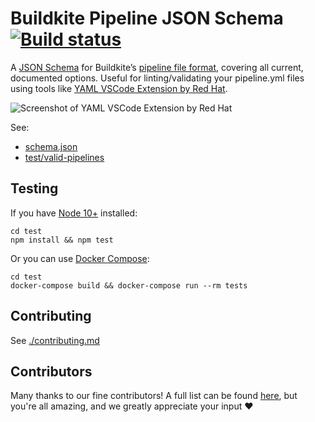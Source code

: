 # Buildkite Pipeline JSON Schema [![Build status](https://badge.buildkite.com/67d936a0910be01a8851c5e97156d54ac4d7ee39b7900b682b.svg?branch=master)](https://buildkite.com/buildkite/pipeline-schema)

A [JSON Schema](https://json-schema.org) for Buildkite’s [pipeline file format](https://buildkite.com/docs/pipelines/defining-steps), covering all current, documented options. Useful for linting/validating your pipeline.yml files using tools like [YAML VSCode Extension by Red Hat](https://marketplace.visualstudio.com/items?itemName=redhat.vscode-yaml).

![Screenshot of YAML VSCode Extension by Red Hat](vscode-screenshot.png)

See:

* [schema.json](schema.json)
* [test/valid-pipelines](test/valid-pipelines)

## Testing

If you have [Node 10+](https://nodejs.org/en/) installed:

```shell
cd test
npm install && npm test
```

Or you can use [Docker Compose](https://docs.docker.com/compose/):

```shell
cd test
docker-compose build && docker-compose run --rm tests
```

## Contributing

See [./contributing.md](./contributing.md)

## Contributors

Many thanks to our fine contributors! A full list can be found [here](https://github.com/buildkite/pipeline-schema/graphs/contributors), but you're all amazing, and we greatly appreciate your input ❤️
